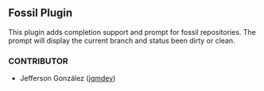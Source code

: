 ## Fossil Plugin

This plugin adds completion support and prompt for fossil repositories.
The prompt will display the current branch and status been dirty or clean.

### CONTRIBUTOR

- Jefferson González ([jgmdev](https://github.com/jgmdev))
